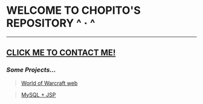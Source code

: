 # WELCOME TO CHOPITO'S REPOSITORY ^ · ^
---
 [CLICK ME TO CONTACT ME!](https://chopito.vercel.app/)
---
### _Some Projects..._

> [World of Warcraft web](1DAM/HTML_CSS_JS/Project_Final-WorldOfWarcraft_web/)

> [MySQL + JSP](Adrian)
